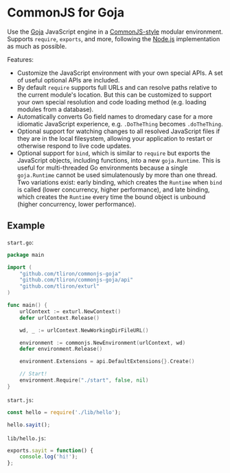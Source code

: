 CommonJS for Goja
=================

Use the [Goja](https://github.com/dop251/goja) JavaScript engine in a
[CommonJS-style](https://wiki.commonjs.org/wiki/CommonJS) modular environment.
Supports `require`, `exports`, and more, following the
[Node.js](https://nodejs.org/api/modules.html) implementation as much as possible.

Features:

* Customize the JavaScript environment with your own special APIs. A set of useful optional APIs are
  included.
* By default `require` supports full URLs and can resolve paths relative to the current module's
  location. But this can be customized to support your own special resolution and code loading method
  (e.g. loading modules from a database).
* Automatically converts Go field names to dromedary case for a more idiomatic JavaScript experience,
  e.g. `.DoTheThing` becomes `.doTheThing`.
* Optional support for watching changes to all resolved JavaScript files if they are in the local
  filesystem, allowing your application to restart or otherwise respond to live code updates.
* Optional support for `bind`, which is similar to `require` but exports the JavaScript objects,
  including functions, into a new `goja.Runtime`. This is useful for multi-threaded Go environments
  because a single `goja.Runtime` cannot be used simulatenously by more than one thread. Two variations
  exist: early binding, which creates the `Runtime` when `bind` is called (lower concurrency, higher
  performance), and late binding, which creates the `Runtime` every time the bound object is unbound
  (higher concurrency, lower performance).

Example
-------

`start.go`:

```go
package main

import (
    "github.com/tliron/commonjs-goja"
    "github.com/tliron/commonjs-goja/api"
    "github.com/tliron/exturl"
)

func main() {
    urlContext := exturl.NewContext()
    defer urlContext.Release()

    wd, _ := urlContext.NewWorkingDirFileURL()

    environment := commonjs.NewEnvironment(urlContext, wd)
    defer environment.Release()

    environment.Extensions = api.DefaultExtensions{}.Create()

    // Start!
    environment.Require("./start", false, nil)
}
```

`start.js`:

```js
const hello = require('./lib/hello');

hello.sayit();
```

`lib/hello.js`:

```js
exports.sayit = function() {
    console.log('hi!');
};
```
